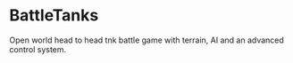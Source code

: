 # BattleTanks
Open world head to head tnk battle game with terrain, AI and an advanced control system.
